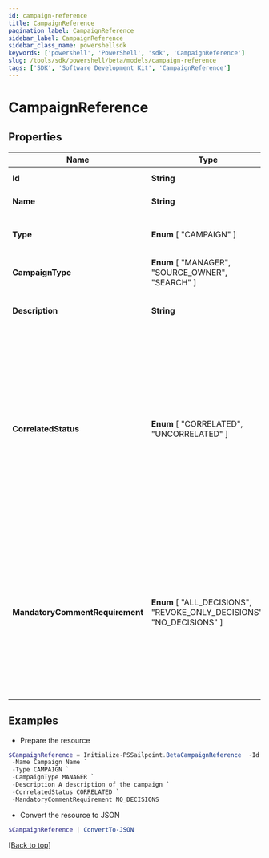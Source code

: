 ```yaml
---
id: campaign-reference
title: CampaignReference
pagination_label: CampaignReference
sidebar_label: CampaignReference
sidebar_class_name: powershellsdk
keywords: ['powershell', 'PowerShell', 'sdk', 'CampaignReference'] 
slug: /tools/sdk/powershell/beta/models/campaign-reference
tags: ['SDK', 'Software Development Kit', 'CampaignReference']
---
```



# CampaignReference

## Properties

Name | Type | Description | Notes
------------ | ------------- | ------------- | -------------
**Id** |  **String** | The unique ID of the campaign. | [required]
**Name** |  **String** | The name of the campaign. | [required]
**Type** |   **Enum** [  "CAMPAIGN" ] | The type of object that is being referenced. | [required]
**CampaignType** |   **Enum** [  "MANAGER",    "SOURCE_OWNER",    "SEARCH" ] | The type of the campaign. | [required]
**Description** |  **String** | The description of the campaign set by the admin who created it. | [required]
**CorrelatedStatus** |   **Enum** [  "CORRELATED",    "UNCORRELATED" ] | The correlatedStatus of the campaign. Only SOURCE_OWNER campaigns can be Uncorrelated. An Uncorrelated certification campaign only includes Uncorrelated identities (An identity is uncorrelated if it has no accounts on an authoritative source). | [required]
**MandatoryCommentRequirement** |   **Enum** [  "ALL_DECISIONS",    "REVOKE_ONLY_DECISIONS",    "NO_DECISIONS" ] | Determines whether comments are required for decisions during certification reviews. You can require comments for all decisions, revoke-only decisions, or no decisions. By default, comments are not required for decisions. | [required]

## Examples

- Prepare the resource
```powershell
$CampaignReference = Initialize-PSSailpoint.BetaCampaignReference  -Id ef38f94347e94562b5bb8424a56397d8 `
 -Name Campaign Name `
 -Type CAMPAIGN `
 -CampaignType MANAGER `
 -Description A description of the campaign `
 -CorrelatedStatus CORRELATED `
 -MandatoryCommentRequirement NO_DECISIONS
```

- Convert the resource to JSON
```powershell
$CampaignReference | ConvertTo-JSON
```


[[Back to top]](#) 

